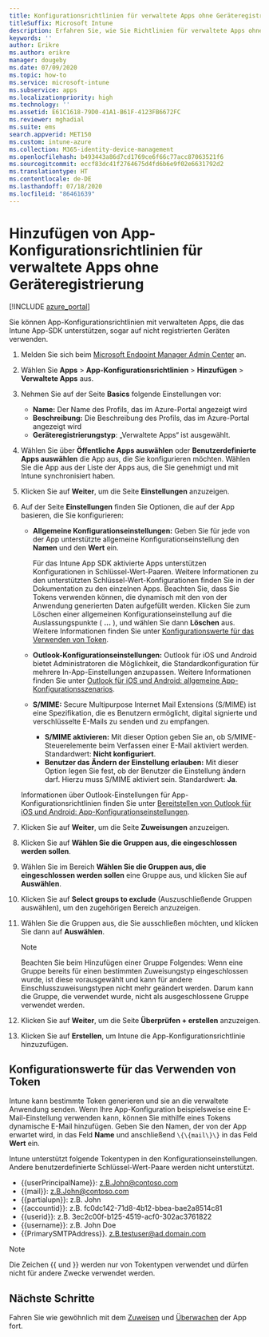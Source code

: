 ```yaml
---
title: Konfigurationsrichtlinien für verwaltete Apps ohne Geräteregistrierung
titleSuffix: Microsoft Intune
description: Erfahren Sie, wie Sie Richtlinien für verwaltete Apps ohne Geräteregistrierung konfigurieren.
keywords: ''
author: Erikre
ms.author: erikre
manager: dougeby
ms.date: 07/09/2020
ms.topic: how-to
ms.service: microsoft-intune
ms.subservice: apps
ms.localizationpriority: high
ms.technology: ''
ms.assetid: E61C1618-79D0-41A1-B61F-4123FB6672FC
ms.reviewer: mghadial
ms.suite: ems
search.appverid: MET150
ms.custom: intune-azure
ms.collection: M365-identity-device-management
ms.openlocfilehash: b493443a86d7cd1769ce6f66c77acc87063521f6
ms.sourcegitcommit: eccf83dc41f2764675d4fd6b6e9f02e6631792d2
ms.translationtype: HT
ms.contentlocale: de-DE
ms.lasthandoff: 07/18/2020
ms.locfileid: "86461639"
---
```

# <a name="add-app-configuration-policies-for-managed-apps-without-device-enrollment"></a>Hinzufügen von App-Konfigurationsrichtlinien für verwaltete Apps ohne Geräteregistrierung

[!INCLUDE [azure_portal](../includes/azure_portal.md)]

Sie können App-Konfigurationsrichtlinien mit verwalteten Apps, die das Intune App-SDK unterstützen, sogar auf nicht registrierten Geräten verwenden. 

1. Melden Sie sich beim [Microsoft Endpoint Manager Admin Center](https://go.microsoft.com/fwlink/?linkid=2109431) an.
2. Wählen Sie **Apps** > **App-Konfigurationsrichtlinien** > **Hinzufügen** > **Verwaltete Apps** aus.
3. Nehmen Sie auf der Seite **Basics** folgende Einstellungen vor:
    - **Name:** Der Name des Profils, das im Azure-Portal angezeigt wird
    - **Beschreibung:** Die Beschreibung des Profils, das im Azure-Portal angezeigt wird
    - **Geräteregistrierungstyp**: „Verwaltete Apps“ ist ausgewählt.
4. Wählen Sie über **Öffentliche Apps auswählen** oder **Benutzerdefinierte Apps auswählen** die App aus, die Sie konfigurieren möchten. Wählen Sie die App aus der Liste der Apps aus, die Sie genehmigt und mit Intune synchronisiert haben.
5. Klicken Sie auf **Weiter**, um die Seite **Einstellungen** anzuzeigen.
6. Auf der Seite **Einstellungen** finden Sie Optionen, die auf der App basieren, die Sie konfigurieren:

    - **Allgemeine Konfigurationseinstellungen:** Geben Sie für jede von der App unterstützte allgemeine Konfigurationseinstellung den **Namen** und den **Wert** ein. 
 
        Für das Intune App SDK aktivierte Apps unterstützen Konfigurationen in Schlüssel-Wert-Paaren. Weitere Informationen zu den unterstützten Schlüssel-Wert-Konfigurationen finden Sie in der Dokumentation zu den einzelnen Apps. Beachten Sie, dass Sie Tokens verwenden können, die dynamisch mit den von der Anwendung generierten Daten aufgefüllt werden. Klicken Sie zum Löschen einer allgemeinen Konfigurationseinstellung auf die Auslassungspunkte ( **...** ), und wählen Sie dann **Löschen** aus. Weitere Informationen finden Sie unter [Konfigurationswerte für das Verwenden von Token](app-configuration-policies-managed-app.md#configuration-values-for-using-tokens). 

    - **Outlook-Konfigurationseinstellungen:** Outlook für iOS und Android bietet Administratoren die Möglichkeit, die Standardkonfiguration für mehrere In-App-Einstellungen anzupassen. Weitere Informationen finden Sie unter [Outlook für iOS und Android: allgemeine App-Konfigurationsszenarios](https://docs.microsoft.com/exchange/clients-and-mobile-in-exchange-online/outlook-for-ios-and-android/outlook-for-ios-and-android-configuration-with-microsoft-intune#general-app-configuration-scenarios).
   
    - **S/MIME:** Secure Multipurpose Internet Mail Extensions (S/MIME) ist eine Spezifikation, die es Benutzern ermöglicht, digital signierte und verschlüsselte E-Mails zu senden und zu empfangen.
        - **S/MIME aktivieren:** Mit dieser Option geben Sie an, ob S/MIME-Steuerelemente beim Verfassen einer E-Mail aktiviert werden. Standardwert: **Nicht konfiguriert**.
        - **Benutzer das Ändern der Einstellung erlauben:** Mit dieser Option legen Sie fest, ob der Benutzer die Einstellung ändern darf. Hierzu muss S/MIME aktiviert sein. Standardwert: **Ja**.
        
    Informationen über Outlook-Einstellungen für App-Konfigurationsrichtlinien finden Sie unter [Bereitstellen von Outlook für iOS und Android: App-Konfigurationseinstellungen](https://docs.microsoft.com/exchange/clients-and-mobile-in-exchange-online/outlook-for-ios-and-android/outlook-for-ios-and-android-configuration-with-microsoft-intune).

7. Klicken Sie auf **Weiter**, um die Seite **Zuweisungen** anzuzeigen.
8. Klicken Sie auf **Wählen Sie die Gruppen aus, die eingeschlossen werden sollen**.
9. Wählen Sie im Bereich **Wählen Sie die Gruppen aus, die eingeschlossen werden sollen** eine Gruppe aus, und klicken Sie auf **Auswählen**.
10. Klicken Sie auf **Select groups to exclude** (Auszuschließende Gruppen auswählen), um den zugehörigen Bereich anzuzeigen.
11. Wählen Sie die Gruppen aus, die Sie ausschließen möchten, und klicken Sie dann auf **Auswählen**.

    >[!NOTE]
    >Beachten Sie beim Hinzufügen einer Gruppe Folgendes: Wenn eine Gruppe bereits für einen bestimmten Zuweisungstyp eingeschlossen wurde, ist diese vorausgewählt und kann für andere Einschlusszuweisungstypen nicht mehr geändert werden. Darum kann die Gruppe, die verwendet wurde, nicht als ausgeschlossene Gruppe verwendet werden.

12. Klicken Sie auf **Weiter**, um die Seite **Überprüfen + erstellen** anzuzeigen.
13. Klicken Sie auf **Erstellen**, um Intune die App-Konfigurationsrichtlinie hinzuzufügen.

## <a name="configuration-values-for-using-tokens"></a>Konfigurationswerte für das Verwenden von Token

Intune kann bestimmte Token generieren und sie an die verwaltete Anwendung senden. Wenn Ihre App-Konfiguration beispielsweise eine E-Mail-Einstellung verwenden kann, können Sie mithilfe eines Tokens dynamische E-Mail hinzufügen. Geben Sie den Namen, der von der App erwartet wird, in das Feld **Name** und anschließend `\{\{mail\}\}` in das Feld **Wert** ein.

Intune unterstützt folgende Tokentypen in den Konfigurationseinstellungen. Andere benutzerdefinierte Schlüssel-Wert-Paare werden nicht unterstützt.

- \{\{userPrincipalName\}\}: z.B.John@contoso.com
- \{\{mail\}\}: z.B.John@contoso.com
- \{\{partialupn\}\}: z.B. John
- \{\{accountid\}\}: z.B. fc0dc142-71d8-4b12-bbea-bae2a8514c81
- \{\{userid\}\}: z.B. 3ec2c00f-b125-4519-acf0-302ac3761822
- \{\{username\}\}: z.B. John Doe
- \{\{PrimarySMTPAddress\}\}. z.B.testuser@ad.domain.com

> [!Note]  
> Die Zeichen \{\{ und \}\} werden nur von Tokentypen verwendet und dürfen nicht für andere Zwecke verwendet werden.

## <a name="next-steps"></a>Nächste Schritte

Fahren Sie wie gewöhnlich mit dem [Zuweisen](apps-deploy.md) und [Überwachen](apps-monitor.md) der App fort.
